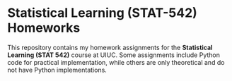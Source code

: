 # Statistical Learning (STAT-542) Homeworks 

This repository contains my homework assignments for the **Statistical Learning (STAT 542)** course at UIUC. Some assignments include Python code for practical implementation, while others are only theoretical and do not have Python implementations.
